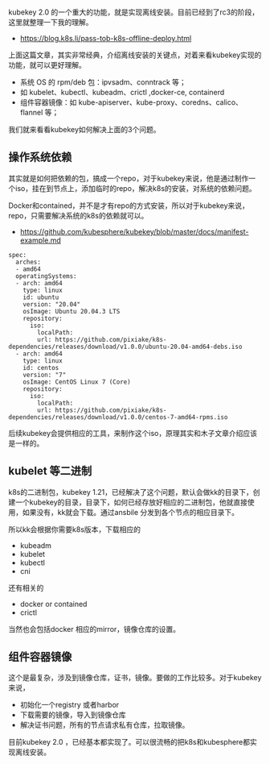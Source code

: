  

kubekey 2.0 的一个重大的功能，就是实现离线安装。目前已经到了rc3的阶段，这里就整理一下我的理解。

-   https://blog.k8s.li/pass-tob-k8s-offline-deploy.html

上面这篇文章，其实非常经典，介绍离线安装的关键点，对着来看kubekey实现的功能，就可以更好理解。

-   系统 OS 的 rpm/deb 包：ipvsadm、conntrack 等；
-   如 kubelet、kubectl、kubeadm、crictl ,docker-ce, containerd
-   组件容器镜像：如 kube-apiserver、kube-proxy、coredns、calico、flannel 等；

我们就来看看kubekey如何解决上面的3个问题。

## 操作系统依赖

其实就是如何把依赖的包，搞成一个repo，对于kubekey来说，他是通过制作一个iso，挂在到节点上，添加临时的repo，解决k8s的安装，对系统的依赖问题。

Docker和contained，并不是才有repo的方式安装，所以对于kubekey来说，repo，只需要解决系统的k8s的依赖就可以。

-   https://github.com/kubesphere/kubekey/blob/master/docs/manifest-example.md

```
spec:
  arches: 
  - amd64
  operatingSystems: 
  - arch: amd64
    type: linux
    id: ubuntu
    version: "20.04"
    osImage: Ubuntu 20.04.3 LTS
    repository: 
      iso:
        localPath: 
        url: https://github.com/pixiake/k8s-dependencies/releases/download/v1.0.0/ubuntu-20.04-amd64-debs.iso
  - arch: amd64
    type: linux
    id: centos
    version: "7"
    osImage: CentOS Linux 7 (Core)
    repository:
      iso:
        localPath:
        url: https://github.com/pixiake/k8s-dependencies/releases/download/v1.0.0/centos-7-amd64-rpms.iso
```

后续kubekey会提供相应的工具，来制作这个iso，原理其实和木子文章介绍应该是一样的。

## kubelet 等二进制

k8s的二进制包，kubekey 1.21，已经解决了这个问题，默认会做kk的目录下，创建一个kubekey的目录，目录下，如何已经存放好相应的二进制包，他就直接使用，如果没有，kk就会下载。通过ansbile 分发到各个节点的相应目录下。

所以kk会根据你需要k8s版本，下载相应的

-   kubeadm
-   kubelet
-   kubectl
-   cni

还有相关的

-   docker or contained
-   crictl

当然也会包括docker 相应的mirror，镜像仓库的设置。

## 组件容器镜像

这个是最复杂，涉及到镜像仓库，证书，镜像。要做的工作比较多。对于kubekey来说，

-   初始化一个registry 或者harbor
-   下载需要的镜像，导入到镜像仓库
-   解决证书问题，所有的节点请求私有仓库，拉取镜像。

目前kubekey 2.0 ，已经基本都实现了。可以很流畅的把k8s和kubesphere都实现离线安装。